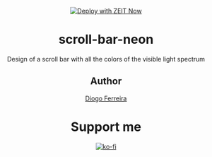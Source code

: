 <div align="center" style="margin-bottom:30px">
  
[![Deploy with ZEIT Now](https://zeit.co/button)](https://zeit.co/new/project?template=https://github.com/ArikBartzadok/scroll-bar-neon)

# scroll-bar-neon
Design of a scroll bar with all the colors of the visible light spectrum

## Author

[Diogo Ferreira](https://diogodeveloper.netlify.com/)

# Support me

[![ko-fi](https://www.ko-fi.com/img/githubbutton_sm.svg)](https://ko-fi.com/C0C81IJH6)

</div>
